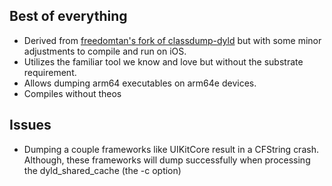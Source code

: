 ## Best of everything

- Derived from [freedomtan's fork of classdump-dyld](https://github.com/freedomtan/classdump-dyld) but with some minor adjustments to compile and run on iOS. 
- Utilizes the familiar tool we know and love but without the substrate requirement.
- Allows dumping arm64 executables on arm64e devices.
- Compiles without theos

## Issues

- Dumping a couple frameworks like UIKitCore result in a CFString crash. Although, these frameworks will dump successfully when processing the dyld_shared_cache (the -c option)